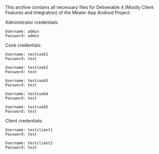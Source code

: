 This archive contains all necessary files for Deliverable 4 (Mostly Client Features and Integration) of the Mealer App
Android Project.

Administrator credentials:

    Username: admin  
    Password: admin  

Cook credentials:

    Username: testcook1  
    Password: test  
  
    Username: testcook2  
    Password: test     
  
    Username: testcook3  
    Password: test  
  
    Username: testcook4  
    Password: test  
  
    Username: testcook5    
    Password: test  
  
Client credentials:  
  
    Username: testclient1    
    Password: test    
    
    Username: testclient2    
    Password: test  

